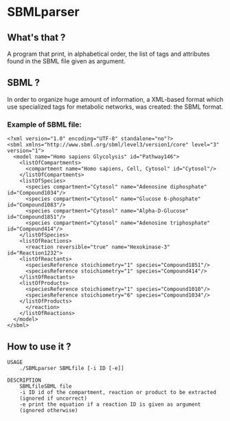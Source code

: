 # SBMLparser

## What's that ?
A program that print, in alphabetical order, the list of tags and attributes found in the SBML file given as argument.
## SBML ?
In order to organize huge amount of information, a XML-based format which use specialized tags for metabolic networks, was created: the SBML format.
### Example of SBML file:
```
<?xml version="1.0" encoding="UTF-8" standalone="no"?>
<sbml xmlns="http://www.sbml.org/sbml/level3/version1/core" level="3" version="1">
  <model name="Homo sapiens Glycolysis" id="Pathway146">
    <listOfCompartments>
      <compartment name="Homo sapiens, Cell, Cytosol" id="Cytosol"/>
    </listOfCompartments>
    <listOfSpecies>
      <species compartment="Cytosol" name="Adenosine diphosphate" id="Compound1034"/>
      <species compartment="Cytosol" name="Glucose 6-phosphate" id="Compound1083"/>
      <species compartment="Cytosol" name="Alpha-D-Glucose" id="Compound1851"/>
      <species compartment="Cytosol" name="Adenosine triphosphate" id="Compound414"/>
    </listOfSpecies>
    <listOfReactions>
      <reaction reversible="true" name="Hexokinase-3" id="Reaction1232">
	<listOfReactants>
	  <speciesReference stoichiometry="1" species="Compound1851"/>
	  <speciesReference stoichiometry="1" species="Compound414"/>
	</listOfReactants>
	<listOfProducts>
	  <speciesReference stoichiometry="1" species="Compound1010"/>
	  <speciesReference stoichiometry="6" species="Compound1034"/>
	</listOfProducts>
      </reaction>
    </listOfReactions>
  </model>
</sbml>
```
## How to use it ?
```
USAGE
    ./SBMLparser SBMLfile [-i ID [-e]]
    
DESCRIPTION
    SBMLfileSBML file
    -i ID id of the compartment, reaction or product to be extracted
    (ignored if uncorrect)
    -e print the equation if a reaction ID is given as argument
    (ignored otherwise)
```



    
